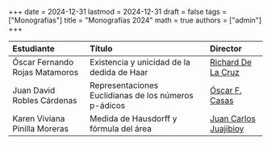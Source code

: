 +++
date      = 2024-12-31
lastmod   = 2024-12-31
draft     = false
tags      = ["Monografías"]
title     = "Monografías 2024"
math      = true
authors = ["admin"]
+++

Estudiante | Título | Director 
:--------- | :---------- | :----------
Óscar Fernando Rojas Matamoros| Existencia y unicidad de la dedida de Haar| [Richard De La Cruz](https://matematicas.netlify.app/authors/delacruz-r/)
Juan David Robles Cárdenas| Representaciones Euclidianas de los números p-ádicos| [Óscar F. Casas](https://matematicas.netlify.app/authors/casas-o/)
Karen Viviana Pinilla Moreras| Medida de Hausdorff y fórmula del área| [Juan Carlos Juajibioy](https://matematicas.netlify.app/authors/juajibioy-j/)

